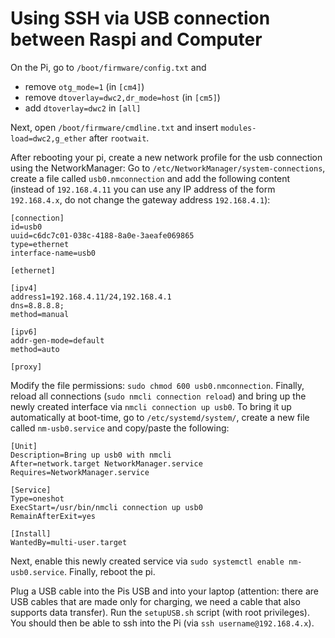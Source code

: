 # Using SSH via USB connection between Raspi and Computer

On the Pi, go to `/boot/firmware/config.txt` and
+ remove `otg_mode=1` (in `[cm4]`)
+ remove `dtoverlay=dwc2,dr_mode=host` (in `[cm5]`)
+ add `dtoverlay=dwc2` in `[all]`

Next, open `/boot/firmware/cmdline.txt` and insert `modules-load=dwc2,g_ether` after `rootwait`.

After rebooting your pi, create a new network profile for the usb connection using the NetworkManager:
Go to `/etc/NetworkManager/system-connections`, create a file called `usb0.nmconnection` and add the following content (instead of `192.168.4.11` you can use any IP address of the form `192.168.4.x`, do not change the gateway address `192.168.4.1`):

```
[connection]
id=usb0
uuid=c6dc7c01-038c-4188-8a0e-3aeafe069865
type=ethernet
interface-name=usb0

[ethernet]

[ipv4]
address1=192.168.4.11/24,192.168.4.1
dns=8.8.8.8;
method=manual

[ipv6]
addr-gen-mode=default
method=auto

[proxy]
```

Modify the file permissions: `sudo chmod 600 usb0.nmconnection`. Finally, reload all connections (`sudo nmcli connection reload`) and bring up the newly created interface via `nmcli connection up usb0`. To bring it up automatically at boot-time, go to `/etc/systemd/system/`, create a new file called `nm-usb0.service` and copy/paste the following:

```
[Unit]
Description=Bring up usb0 with nmcli
After=network.target NetworkManager.service
Requires=NetworkManager.service

[Service]
Type=oneshot
ExecStart=/usr/bin/nmcli connection up usb0
RemainAfterExit=yes

[Install]
WantedBy=multi-user.target
```

Next, enable this newly created service via `sudo systemctl enable nm-usb0.service`.
Finally, reboot the pi.

Plug a USB cable into the Pis USB and into your laptop (attention: there are USB cables that are made only for charging, we need a cable that also supports data transfer). Run the `setupUSB.sh` script (with root privileges). You should then be able to ssh into the Pi (via `ssh username@192.168.4.x`).
